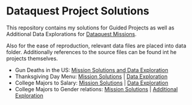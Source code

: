 # Dataquest Project Solutions

This repository contains my solutions for Guided Projects as well as Additional Data Explorations for [Dataquest Missions](https://www.dataquest.io).

Also for the ease of reproduction, relevant data files are placed into data folder. Additionally references to the source files can be found int he projects themselves.

- Gun Deaths in the US: [Mission Solutions and Data Exploration](https://github.com/SilverSurfer0/dataquest/blob/master/solutions/Gun_Deaths_in_the_US_Exploration.ipynb)
- Thanksgiving Day Menu: [Mission Solutions](https://github.com/SilverSurfer0/dataquest/blob/master/solutions/Project_Thanksgiving_mission.ipynb) | [Data Exploration](https://github.com/SilverSurfer0/dataquest/blob/master/solutions/Project_Thanksgiving_Exploration.ipynb)
- College Majors to Salary: [Mission Solutions](https://github.com/SilverSurfer0/dataquest/blob/master/solutions/Visualizing_College_Majors_Main.ipynb) | [Data Exploration](https://github.com/SilverSurfer0/dataquest/blob/master/solutions/Visualize_College_Majors_Explorations.ipynb)
- College Majors to Gender relations: [Mission Solutions](link) | [Additional Exploration](link)

